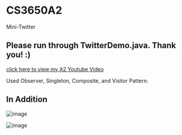 # CS3650A2
Mini-Twitter

## Please run through TwitterDemo.java. Thank you! :)

[click here to view my A2 Youtube Video](https://youtu.be/WQuK03qFj3M)

Used Observer, Singleton, Composite, and Visitor Pattern. 

## In Addition
![image](https://github.com/yngerges-pro/CS3650A2/assets/102266055/3d016da0-775f-4f6d-9599-bf48e5c985e2)

![image](https://github.com/yngerges-pro/CS3650A2/assets/102266055/036305c7-4e1f-40b5-a0d9-439effe0f1f9)



